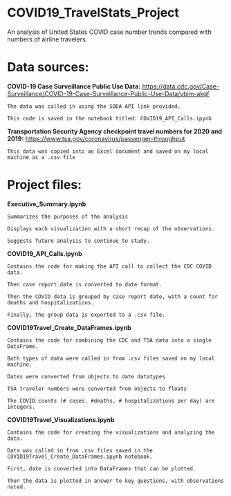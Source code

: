 # COVID19_TravelStats_Project
An analysis of United States COVID case number trends compared with numbers of airline travelers.

# Data sources:

**COVID-19 Case Surveillance Public Use Data:**
    https://data.cdc.gov/Case-Surveillance/COVID-19-Case-Surveillance-Public-Use-Data/vbim-akqf
    
    The data was called in using the SODA API link provided.
    
    This code is saved in the notebook titled: COVID19_API_Calls.ipynb
    
**Transportation Security Agency checkpoint travel numbers for 2020 and 2019:**
    https://www.tsa.gov/coronavirus/passenger-throughput
  
    This data was copied into an Excel document and saved on my local machine as a .csv file

# Project files:

**Executive_Summary.ipynb**

    Summarizes the purposes of the analysis
    
    Displays each visualization with a short recap of the observations.
    
    Suggests future analysis to continue to study.

**COVID19_API_Calls.ipynb**

    Contains the code for making the API call to collect the CDC COVID data.
    
    Then case report date is converted to date format.
    
    Then the COVID data is grouped by case report date, with a count for deaths and hospitalizations.
    
    Finally, the group data is exported to a .csv file.

**COVID19Travel_Create_DataFrames.ipynb**

    Contains the code for combining the CDC and TSA data into a single DataFrame.
    
    Both types of data were called in from .csv files saved on my local machine.
    
    Dates were converted from objects to date datatypes
    
    TSA traveler numbers were converted from objects to floats
    
    The COVID counts (# cases, #deaths, # hospitalizations per day) are integers.

**COVID19Travel_Visualizations.ipynb**

    Contains the code for creating the visualizations and analyzing the data.

    Data was called in from .csv files saved in the COVID19Travel_Create_DataFrames.ipynb notebook.
    
    First, date is converted into DataFrames that can be plotted.
    
    Then the data is plotted in answer to key questions, with observations noted.
